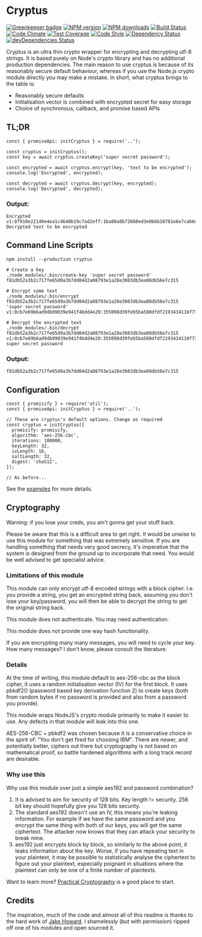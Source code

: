# Cryptus

[![Greenkeeper badge](https://badges.greenkeeper.io/cressie176/cryptus.svg)](https://greenkeeper.io/)
[![NPM version](https://img.shields.io/npm/v/cryptus.svg?style=flat-square)](https://www.npmjs.com/package/cryptus)
[![NPM downloads](https://img.shields.io/npm/dm/cryptus.svg?style=flat-square)](https://www.npmjs.com/package/cryptus)
[![Build Status](https://img.shields.io/travis/cressie176/cryptus/master.svg)](https://travis-ci.org/cressie176/cryptus)
[![Code Climate](https://codeclimate.com/github/cressie176/cryptus/badges/gpa.svg)](https://codeclimate.com/github/cressie176/cryptus)
[![Test Coverage](https://codeclimate.com/github/cressie176/cryptus/badges/coverage.svg)](https://codeclimate.com/github/cressie176/cryptus/coverage)
[![Code Style](https://img.shields.io/badge/code%20style-imperative-brightgreen.svg)](https://github.com/cressie176/eslint-config-imperative)
[![Dependency Status](https://david-dm.org/cressie176/cryptus.svg)](https://david-dm.org/cressie176/cryptus)
[![devDependencies Status](https://david-dm.org/cressie176/cryptus/dev-status.svg)](https://david-dm.org/cressie176/cryptus?type=dev)

Cryptus is an ultra thin crypto wrapper for encrypting and decrypting utf-8 strings. It is based purely on Node's crypto library and has no additional production dependencies. The main reason to use cryptus is because of its reasonably secure default behaviour, whereas if you use the Node.js crypto module directly you may make a mistake. In short, what cryptus brings to the table is:

* Reasonably secure defaults
* Initialisation vector is combined with encrypted secret for easy storage
* Choice of synchronous, callback, and promise based APIs

## TL;DR
```
const { promiseApi: initCryptus } = require('..');

const cryptus = initCryptus();
const key = await cryptus.createKey('super secret password');

const encrypted = await cryptus.encrypt(key, 'text to be encrypted');
console.log('Encrypted', encrypted);

const decrypted = await cryptus.decrypt(key, encrypted);
console.log('Decrypted', decrypted);
```
### Output:
```
Encrypted v1:8f910e22140e4ea1c4640b19c7ad2eff:1ba80a0b72660ed3e0b6b18781e6e7ca66cef8b8e2ca73f0aff06f223c9a5ad2
Decrypted text to be encrypted
```

## Command Line Scripts

```
npm install --production cryptus

# Create a key
./node_modules/.bin/create-key 'super secret password'
f81db52a3b2c717fe65d9a3b7dd04d2a08793e1a28e3083db3ea08db56e7c315

# Encrypt some text
./node_modules/.bin/encrypt f81db52a3b2c717fe65d9a3b7dd04d2a08793e1a28e3083db3ea08db56e7c315 'super secret password'
v1:0cb7e69b6ad9db09039e941f4bdd4e20:355098d39feb5ba580dfdf2193434116f73875cc8f89fddae2f099affb5684f7

# Decrypt the encrypted text
./node_modules/.bin/decrypt f81db52a3b2c717fe65d9a3b7dd04d2a08793e1a28e3083db3ea08db56e7c315 v1:0cb7e69b6ad9db09039e941f4bdd4e20:355098d39feb5ba580dfdf2193434116f73875cc8f89fddae2f099affb5684f7
super secret password
```

### Output:
```
f81db52a3b2c717fe65d9a3b7dd04d2a08793e1a28e3083db3ea08db56e7c315
```


## Configuration
```
const { promisify } = require('util');
const { promiseApi: initCryptus } = require('..');

// These are cryptus's default options. Change as required
const cryptus = initCryptus({
  promisify: promisify,
  algorithm: 'aes-256-cbc',
  iterations: 100000,
  keyLength: 32,
  ivLength: 16,
  saltLength: 32,
  digest: 'sha512',
});

// As before...
```
See the [examples](https://github.com/cressie176/cryptus/master/examples) for more details.


## Cryptography
Warning: if you lose your creds, you ain't gonna get your stuff back.

Please be aware that this is a difficult area to get right. It would be unwise to use this module for something that was extremely sensitive. If you are handling something that needs very good secrecy, it's imperative that the system is designed from the ground up to incorporate that need. You would be well advised to get specialist advice.

### Limitations of this module
This module can only encrypt utf-8 encoded strings with a block cipher. I.e. you provide a string, you get an encrypted string back, assuming you don't lose your key/password, you will then be able to decrypt the string to get the original string back.

This module does not authenticate. You may need authentication.

This module does not provide one way hash functionality.

If you are encrypting many many messages, you will need to cycle your key. How many messages? I don't know, please consult the literature.

### Details
At the time of writing, this module default to aes-256-cbc as the block cipher, it uses a random initialisation vector (IV) for the first block. It uses pbkdf2() (password based key derivation function 2) to create keys (both from random bytes if no password is provided and also from a password you provide).

This module wraps NodeJS's crypto module primarily to make it easier to use. Any defects in that module will leak into this one.

AES-256-CBC + pbkdf2 was chosen because it is a conservative choice in the spirit of: "You don't get fired for choosing IBM". There are newer, and potentially better, ciphers out there but cryptography is not based on mathematical proof, so battle hardened algorithms with a long track record are desirable.

### Why use this
Why use this module over just a simple aes192 and password combination?

1. It is advised to aim for security of 128 bits. Key length != security. 256 bit key should hopefully give you 128 bits security.
1. The standard aes192 doesn't use an IV, this means you're leaking information. For example if we have the same password and you encrypt the same thing with both of our keys, you will get the same ciphertext. The attacker now knows that they can attack your security to break mine.
1. aes192 just encrypts block by block, so similarly to the above point, it leaks information about the key. Worse, if you have repeating text in your plaintext, it may be possible to statistically analyse the ciphertext to figure out your plaintext, especially poignant in situations where the plaintext can only be one of a finite number of plaintexts.

Want to learn more? [Practical Cryptography](https://www.schneier.com/books/practical_cryptography/) is a good place to start.

## Credits
The inspiration, much of the code and almost all of this readme is thanks to the hard work of [Jake Howard](https://github.com/jakehoward). I shamelessly (but with permission) ripped off one of his modules and open sourced it.
